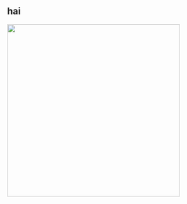 ## hai
<img src="https://user-images.githubusercontent.com/112500062/214431476-08fbe347-a27a-41aa-a869-193c4f5e5a79.png" width="400" height = "400">
